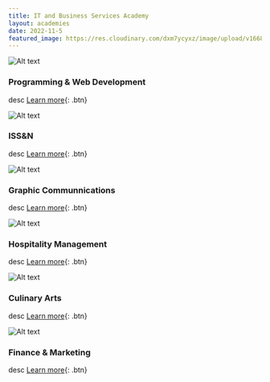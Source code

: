 ```yaml
---
title: IT and Business Services Academy
layout: academies
date: 2022-11-5
featured_image: https://res.cloudinary.com/dxm7ycyxz/image/upload/v1668014414/2018/06/IT_wv47jm.jpg
---
```


<div class="card" markdown="1">

![Alt text](https://res.cloudinary.com/dxm7ycyxz/image/upload/v1668016893/TechHigh.us/Technical%20areas/Itbs/WebDev/juanjo-jaramillo-mZnx9429i94-unsplash-1-1536x1024_pblrz2.jpg)
### Programming & Web Development
desc
[Learn more](../itbs/webdev/){: .btn}

</div>

<div class="card" markdown="1">

![Alt text](https://res.cloudinary.com/dxm7ycyxz/image/upload/v1668016929/TechHigh.us/Technical%20areas/Itbs/Issn/jordan-harrison-40XgDxBfYXM-unsplash-1_j1hzne.jpg)
### ISS&N
desc
[Learn more](../itbs/issn/){: .btn}

</div>

<div class="card" markdown="1">

![Alt text](https://res.cloudinary.com/dxm7ycyxz/image/upload/v1668016946/TechHigh.us/Technical%20areas/Itbs/Graphics/wengang-zhai-qspcUHykVNk-unsplash-1_lszenf.jpg)
### Graphic Communnications
desc
[Learn more](../itbs/graphic-comms/){: .btn}

</div>

<div class="card" markdown="1">

![Alt text](https://res.cloudinary.com/dxm7ycyxz/image/upload/v1668016901/TechHigh.us/Technical%20areas/Itbs/Hospitality/kate-townsend-hEC6zxdFF0M-unsplash-1-1536x1021_w3kbqh.jpg)
### Hospitality Management
desc
[Learn more](../itbs/hospitality/){: .btn}

</div>

<div class="card" markdown="1">

![Alt text](https://res.cloudinary.com/dxm7ycyxz/image/upload/v1668016946/TechHigh.us/Technical%20areas/Itbs/Culinary/simona-sergi-bf32FuMY54g-unsplash-1-1536x1024_ltlogi.jpg)
### Culinary Arts
desc
[Learn more](../itbs/culinary-arts/){: .btn}

</div>

<div class="card" markdown="1">

![Alt text](https://res.cloudinary.com/dxm7ycyxz/image/upload/v1668016867/TechHigh.us/Technical%20areas/Itbs/Finance/firmbee-com-jrh5lAq-mIs-unsplash-1_rupc2a.jpg)
### Finance & Marketing
desc
[Learn more](../itbs/finance-marketing/){: .btn}

</div>



